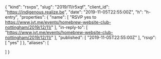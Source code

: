 {
  "kind": "rsvps",
  "slug": "2019/11/r5xqf",
  "client_id": "https://indigenous.realize.be",
  "date": "2019-11-05T22:55:00Z",
  "h": "h-entry",
  "properties": {
    "name": [
      "RSVP yes to https://www.jvt.me/events/homebrew-website-club-nottingham/2019/12/11/"
    ],
    "in-reply-to": [
      "https://www.jvt.me/events/homebrew-website-club-nottingham/2019/12/11/"
    ],
    "published": [
      "2019-11-05T22:55:00Z"
    ],
    "rsvp": [
      "yes"
    ]
  },
  "aliases": [

  ]
}
